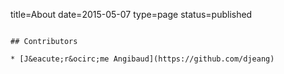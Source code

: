 title=About
date=2015-05-07
type=page
status=published
~~~~~~

## Contributors

* [J&eacute;r&ocirc;me Angibaud](https://github.com/djeang)

